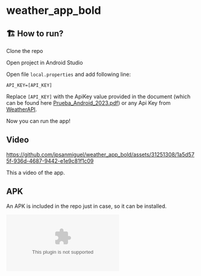 # weather_app_bold

## 🏗️ How to run?

Clone the repo

Open project in Android Studio

Open file `local.properties` and add following line:

```
API_KEY=[API_KEY]
```
Replace `[API_KEY]` with the ApiKey value provided in the document (which can be found here [Prueba_Android_2023.pdf](https://github.com/jpsanmiguel/weather_app_bold/files/13688623/Prueba_Android_2023.1.pdf)) or any Api Key from [WeatherAPI](https://www.weatherapi.com/).

Now you can run the app!

## Video

https://github.com/jpsanmiguel/weather_app_bold/assets/31251308/1a5d575f-936d-4687-9442-e1e9c81f1c09

This a video of the app.

## APK

An APK is included in the repo just in case, so it can be installed. 

![APK](https://github.com/jpsanmiguel/weather_app_bold/blob/main/APK/app-debug.apk)

